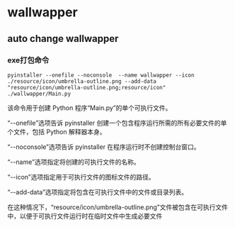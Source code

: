 # wallwapper
## auto change wallwapper

### exe打包命令
```shell
pyinstaller --onefile --noconsole  --name wallwapper --icon ./resource/icon/umbrella-outline.png --add-data "resource/icon/umbrella-outline.png;resource/icon" ./wallwapper/Main.py
```
该命令用于创建 Python 程序“Main.py”的单个可执行文件。 
 
“--onefile”选项告诉 pyinstaller 创建一个包含程序运行所需的所有必要文件的单个文件，包括 Python 解释器本身。 
 
“--noconsole”选项告诉 pyinstaller 在程序运行时不创建控制台窗口。 
 
“--name”选项指定将创建的可执行文件的名称。 
 
“--icon”选项指定用于可执行文件的图标文件的路径。 
 
“--add-data”选项指定将包含在可执行文件中的文件或目录列表。 
 
在这种情况下，“resource/icon/umbrella-outline.png”文件被包含在可执行文件中，以便于可执行文件运行时在临时文件中生成必要文件